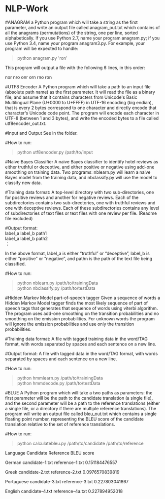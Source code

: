 # NLP-Work

#ANAGRAM
a Python program which will take a string as the first parameter, and write an output file called anagram_out.txt which contains of all the anagrams (permutations) of the string, one per line, sorted alphabetically. If you use Python 2.7, name your program anagram.py; if you use Python 3.4, name your program anagram3.py. For example, your program will be expected to handle:

> python anagram.py 'ron'

This program will output a file with the following 6 lines, in this order:

nor
nro
onr
orn
rno
ron

#UTF8 Encoder
A Python program which will take a path to an input file (absolute path name) as the first parameter. It will read the file as a binary file, and assume that it contains characters from Unicode's Basic Multilingual Plane (U+0000 to U+FFFF) in UTF-16 encoding (big endian), that is every 2 bytes correspond to one character and directly encode that character's Unicode code point. The program will encode each character in UTF-8 (between 1 and 3 bytes), and write the encoded bytes to a file called utf8encoder_out.txt.

#Input and Output
See in the folder.

#How to run:
> python utf8encoder.py /path/to/input

#Naive Bayes Classifier
A naive Bayes classifier to identify hotel reviews as either truthful or deceptive, and either positive or negative using add-one smoothing on training data. Two programs: nblearn.py will learn a naive Bayes model from the training data, and nbclassify.py will use the model to classify new data.

#Training data format:
A top-level directory with two sub-directories, one for positive reviews and another for negative reviews. Each of the subdirectories contains two sub-directories, one with truthful reviews and one with deceptive reviews. Each of these subdirectories contains any level of subdirectories of text files or text files with one review per file. (Readme file excluded)

#Output format:  
label_a label_b path1  
label_a label_b path2  
⋮  

In the above format, label_a is either “truthful” or “deceptive”, label_b is either “positive” or “negative”, and pathn is the path of the text file being classified.

#How to run:  
> python nblearn.py /path/to/trainingData  
> python nbclassify.py /path/to/testData

#Hidden Markov Model part-of-speech tagger 
Given a sequence of words a Hidden Markov Model tagger finds the most likely sequence of part of speech tags that generates that sequence of words using viterbi algorithm. The program uses add-one smoothing on the transition probabilities and no smoothing on the emission probabilities. For unknown words the program will ignore the emission probabilities and use only the transition probabilities.

#Training data format:
A file with tagged training data in the word/TAG format, with words separated by spaces and each sentence on a new line.

#Output format:
A file with tagged data in the word/TAG format, with words separated by spaces and each sentence on a new line.

#How to run:
> python hmmlearn.py /path/to/trainingData  
> python hmmdecode.py /path/to/testData

#BLUE
A Python program which will take a two paths as parameters: the first parameter will be the path to the candidate translation (a single file), and the second parameter will be a path to the reference translations (either a single file, or a directory if there are multiple reference translations). The program will write an output file called bleu_out.txt which contains a single floating point number, representing the BLEU score of the candidate translation relative to the set of reference translations.

#How to run:
> python calculatebleu.py /path/to/candidate /path/to/reference

Language	  Candidate	       Reference	BLEU score

German	    candidate-1.txt	 reference-1.txt	0.151184476557 

Greek	      candidate-2.txt	 reference-2.txt	0.0976570839819 

Portuguese	candidate-3.txt	 reference-3.txt	0.227803041867 

English	    candidate-4.txt	 reference-4a.txt 0.227894952018 


